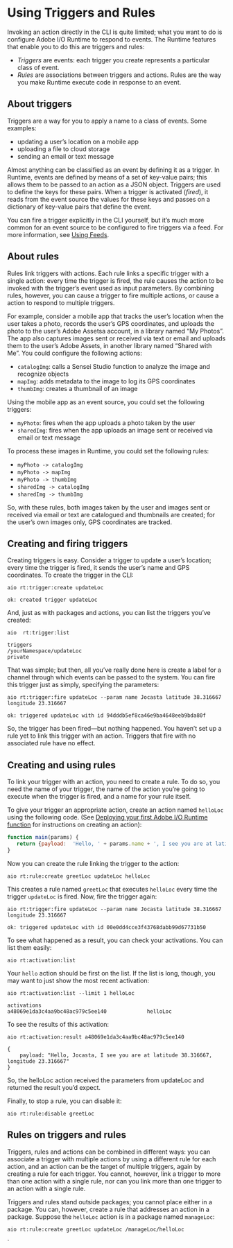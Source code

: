# Using Triggers and Rules

Invoking an action directly in the CLI is quite limited; what you want to do is configure Adobe I/O Runtime to respond to events. The Runtime features that enable you to do this are triggers and rules:

* _Triggers_ are events: each trigger you create represents a particular class of event.
* _Rules_ are associations between triggers and actions. Rules are the way you make Runtime execute code in response to an event.

## About triggers
Triggers are a way for you to apply a name to a class of events. Some examples:

* updating a user&rsquo;s location on a mobile app
* uploading a file to cloud storage
* sending an email or text message

Almost anything can be classified as an event by defining it as a trigger. In Runtime, events are defined by means of a set of key-value pairs; this allows them to be passed to an action as a JSON object. Triggers are used to define the keys for these pairs. When a trigger is activated (_fired_), it reads from the event source the values for these keys and passes on a dictionary of key-value pairs that define the event.

You can fire a trigger explicitly in the CLI yourself, but it&rsquo;s much more common for an event source to be configured to fire triggers via a feed. For more information, see [Using Feeds](feeds.md "Using feeds").

## About rules
Rules link triggers with actions. Each rule links a specific trigger with a single action: every time the trigger is fired, the rule causes the action to be invoked with the trigger&rsquo;s event used as input parameters. By combining rules, however, you can cause a trigger to fire multiple actions, or cause a action to respond to multiple triggers. 

For example, consider a mobile app that tracks the user&rsquo;s location when the user takes a photo, records the user&rsquo;s GPS coordinates, and uploads the photo to the user&rsquo;s Adobe Assetsa account, in a library named &ldquo;My Photos&rdquo;. The app also captures images sent or received via text or email and uploads them to the user&rsquo;s Adobe Assets, in another library named &ldquo;Shared with Me&rdquo;. You could configure the following actions:

* `catalogImg`: calls a Sensei Studio function to analyze the image and recognize objects
* `mapImg`: adds metadata to the image to log its GPS coordinates
* `thumbImg`: creates a thumbnail of an image

Using the mobile app as an event source, you could set the following triggers:

* `myPhoto`: fires when the app uploads a photo taken by the user
* `sharedImg`: fires when the app uploads an image sent or received via email or text message

To process these images in Runtime, you could set the following rules:

* `myPhoto -> catalogImg`
* `myPhoto -> mapImg`
* `myPhoto -> thumbImg`
* `sharedImg -> catalogImg`
* `sharedImg -> thumbImg`

So, with these rules, both images taken by the user and images sent or received via email or text are catalogued and thumbnails are created; for the user&rsquo;s own images only, GPS coordinates are tracked.

## Creating and firing triggers
Creating triggers is easy. Consider a trigger to update a user&rsquo;s location; every time the trigger is fired, it sends the user&rsquo;s name and GPS coordinates. To create the trigger in the CLI:

`aio rt:trigger:create updateLoc`

```
ok: created trigger updateLoc
```

And, just as with packages and actions, you can list the triggers you&rsquo;ve created:

`aio  rt:trigger:list`

```
triggers
/yourNamespace/updateLoc                                              private
```

That was simple; but then, all you&rsquo;ve really done here is create a label for a channel through which events can be passed to the system. You can fire this trigger just as simply, specifying the parameters:

`aio rt:trigger:fire updateLoc --param name Jocasta latitude 38.316667 longitude 23.316667`

```
ok: triggered updateLoc with id 94dddb5ef8ca46e9ba4648eeb9bda80f
```

So, the trigger has been fired&mdash;but nothing happened. You haven&rsquo;t set up a rule yet to link this trigger with an action. Triggers that fire with no associated rule have no effect.

## Creating and using rules
To link your trigger with an action, you need to create a rule. To do so, you need the name of your trigger, the name of the action you&rsquo;re going to execute when the trigger is fired, and a name for your rule itself. 

To give your trigger an appropriate action, create an action named `helloLoc` using the following code. (See [Deploying your first Adobe I/O Runtime function](../getting-started/deploy.md "Deploying your first function") for instructions on creating an action):

```js
function main(params) {
   return {payload:  'Hello, ' + params.name + ', I see you are at latitude ' + params.latitude ', longitude ' + params.longitude };
}
```

Now you can create the rule linking the trigger to the action:

`aio rt:rule:create greetLoc updateLoc helloLoc`

This creates a rule named `greetLoc` that executes `helloLoc` every time the trigger `updateLoc` is fired. Now, fire the trigger again:

`aio rt:trigger:fire updateLoc --param name Jocasta latitude 38.316667 longitude 23.316667`

```
ok: triggered updateLoc with id 00e0dd4cce3f43768dabb99d67731b50
```

To see what happened as a result, you can check your activations. You can list them easily:

`aio rt:activation:list`

Your `hello` action should be first on the list. If the list is long, though, you may want to just show the most recent activation:

`aio rt:activation:list --limit 1 helloLoc`

```
activations
a48069e1da3c4aa9bc48ac979c5ee140             helloLoc
```
To see the results of this activation:

`aio rt:activation:result a48069e1da3c4aa9bc48ac979c5ee140`
```
{
    payload: "Hello, Jocasta, I see you are at latitude 38.316667, longitude 23.316667"
}
```

So, the helloLoc action received the parameters from updateLoc and returned the result you&rsquo;d expect.

Finally, to stop a rule, you can disable it:

`aio rt:rule:disable greetLoc`

## Rules on triggers and rules
Triggers, rules and actions can be combined in different ways: you can associate a trigger with multiple actions by using a different rule for each action, and an action can be the target of multiple triggers, again by creating a rule for each trigger. You cannot, however, link a trigger to more than one action with a single rule, nor can you link more than one trigger to an action with a single rule.

Triggers and rules stand outside packages; you cannot place either in a package. You can, however, create a rule that addresses an action in a package. Suppose the `helloLoc` action is in a package named `manageLoc`:

`aio rt:rule:create greetLoc updateLoc /manageLoc/helloLoc`

`




